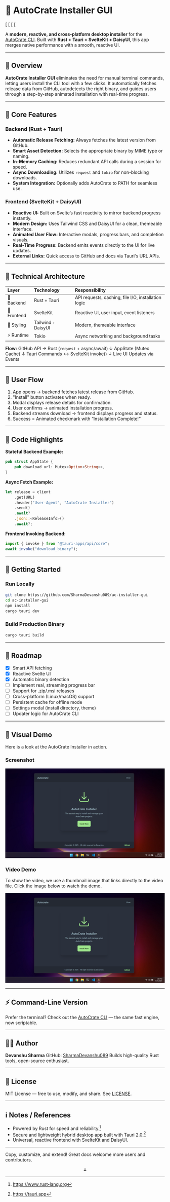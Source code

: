 # 🚀 AutoCrate Installer GUI

[
[
[
[

A **modern, reactive, and cross-platform desktop installer** for the [AutoCrate CLI](https://github.com/SharmaDevanshu089/ac-installer).
Built with **Rust + Tauri + SvelteKit + DaisyUI**, this app merges native performance with a smooth, reactive UI.

***

## 🌟 Overview

**AutoCrate Installer GUI** eliminates the need for manual terminal commands, letting users install the CLI tool with a few clicks. It automatically fetches release data from GitHub, autodetects the right binary, and guides users through a step-by-step animated installation with real-time progress.

***

## 🧩 Core Features

### Backend (Rust + Tauri)

- **Automatic Release Fetching:** Always fetches the latest version from GitHub.
- **Smart Asset Detection:** Selects the appropriate binary by MIME type or naming.
- **In-Memory Caching:** Reduces redundant API calls during a session for speed.
- **Async Downloading:** Utilizes `reqwest` and `tokio` for non-blocking downloads.
- **System Integration:** Optionally adds AutoCrate to PATH for seamless use.


### Frontend (SvelteKit + DaisyUI)

- **Reactive UI:** Built on Svelte’s fast reactivity to mirror backend progress instantly.
- **Modern Design:** Uses Tailwind CSS and DaisyUI for a clean, themeable interface.
- **Animated User Flow:** Interactive modals, progress bars, and completion visuals.
- **Real-Time Progress:** Backend emits events directly to the UI for live updates.
- **External Links:** Quick access to GitHub and docs via Tauri's URL APIs.

***

## 🧠 Technical Architecture

| Layer | Technology | Responsibility |
| :-- | :-- | :-- |
| 🦀 Backend | Rust + Tauri | API requests, caching, file I/O, installation logic |
| 🧩 Frontend | SvelteKit | Reactive UI, user input, event listeners |
| 🎨 Styling | Tailwind + DaisyUI | Modern, themeable interface |
| ⚡ Runtime | Tokio | Async networking and background tasks |

**Flow:**
GitHub API → Rust (`reqwest` + async/await)
↓
AppState (Mutex Cache)
↓
Tauri Commands ↔ SvelteKit invoke()
↓
Live UI Updates via Events

***

## 🧭 User Flow

1. App opens → backend fetches latest release from GitHub.
2. "Install" button activates when ready.
3. Modal displays release details for confirmation.
4. User confirms → animated installation progress.
5. Backend streams download → frontend displays progress and status.
6. Success = Animated checkmark with “Installation Complete!”

***

## 🔩 Code Highlights

**Stateful Backend Example:**

```rust
pub struct AppState {
    pub download_url: Mutex<Option<String>>,
}
```

**Async Fetch Example:**

```rust
let release = client
    .get(URL)
    .header("User-Agent", "AutoCrate Installer")
    .send()
    .await?
    .json::<ReleaseInfo>()
    .await?;
```

**Frontend Invoking Backend:**

```ts
import { invoke } from "@tauri-apps/api/core";
await invoke("download_binary");
```


***

## 🧰 Getting Started

### Run Locally

```bash
git clone https://github.com/SharmaDevanshu089/ac-installer-gui
cd ac-installer-gui
npm install
cargo tauri dev
```


### Build Production Binary

```bash
cargo tauri build
```


***

## 🧾 Roadmap

- [x] Smart API fetching
- [x] Reactive Svelte UI
- [x] Automatic binary detection
- [ ] Implement real, streaming progress bar
- [ ] Support for .zip/.msi releases
- [ ] Cross-platform (Linux/macOS) support
- [ ] Persistent cache for offline mode
- [ ] Settings modal (install directory, theme)
- [ ] Updater logic for AutoCrate CLI

***

## 📸 Visual Demo


Here is a look at the AutoCrate Installer in action.

### Screenshot

![Application Screenshot](Screenshot.png)

### Video Demo

To show the video, we use a thumbnail image that links directly to the video file. Click the image below to watch the demo.

[![Watch the Video Demo](Screenshot.png)](video.mp4)

***

## ⚡ Command-Line Version

Prefer the terminal?
Check out the [AutoCrate CLI](https://github.com/SharmaDevanshu089/ac-installer) — the same fast engine, now scriptable.

***

## 🧑‍💻 Author

**Devanshu Sharma**
GitHub: [SharmaDevanshu089](https://github.com/SharmaDevanshu089)
Builds high-quality Rust tools, open-source enthusiast.

***

## 📜 License

MIT License — free to use, modify, and share. See [LICENSE](./LICENSE).

***

## ℹ️ Notes / References

- Powered by Rust for speed and reliability.[^1]
- Secure and lightweight hybrid desktop app built with Tauri 2.0.[^2]
- Universal, reactive frontend with SvelteKit and DaisyUI.

***

Copy, customize, and extend! Great docs welcome more users and contributors.

<div align="center">⁂</div>

[^1]: https://www.rust-lang.org

[^2]: https://tauri.app

